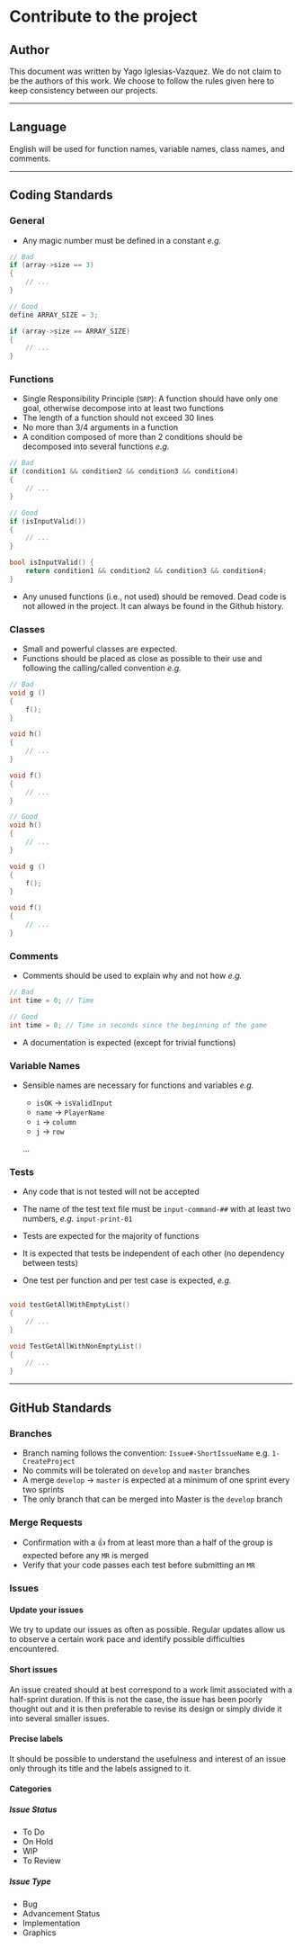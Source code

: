 # Contribute to the project

## Author

This document was written by Yago Iglesias-Vazquez. We do not claim to be the authors of this work.
We choose to follow the rules given here to keep consistency between our projects.

---

## Language

English will be used for function names, variable names, class names, and comments.

---

## Coding Standards

### General

- Any magic number must be defined in a constant _e.g._

```c
// Bad
if (array->size == 3)
{
    // ...
}

// Good
define ARRAY_SIZE = 3;

if (array->size == ARRAY_SIZE)
{
    // ...
}

```

### Functions

- Single Responsibility Principle (`SRP`): A function should have only one goal, otherwise decompose into at least two functions
- The length of a function should not exceed 30 lines
- No more than 3/4 arguments in a function
- A condition composed of more than 2 conditions should be decomposed into several functions _e.g._

```c
// Bad
if (condition1 && condition2 && condition3 && condition4)
{
    // ...
}

// Good
if (isInputValid())
{
    // ...
}

bool isInputValid() {
    return condition1 && condition2 && condition3 && condition4;
}
```

- Any unused functions (i.e., not used) should be removed. Dead code is not allowed in the project. It can always be found in the Github history.

### Classes

- Small and powerful classes are expected.
- Functions should be placed as close as possible to their use and following the calling/called convention _e.g._

```c
// Bad
void g ()
{
    f();
}

void h()
{
    // ...
}

void f()
{
    // ...
}

// Good
void h()
{
    // ...
}

void g ()
{
    f();
}

void f()
{
    // ...
}

```

### Comments

- Comments should be used to explain why and not how _e.g._

```c
// Bad
int time = 0; // Time

// Good
int time = 0; // Time in seconds since the beginning of the game

```

- A documentation is expected (except for trivial functions)

### Variable Names

- Sensible names are necessary for functions and variables _e.g._

  - `isOK` -> `isValidInput`
  - `name` -> `PlayerName`
  - `i` -> `column`
  - `j` -> `row`

  ...

### Tests

- Any code that is not tested will not be accepted
- The name of the test text file must be `input-command-##` with at least two numbers, _e.g._ `input-print-01`

- Tests are expected for the majority of functions
- It is expected that tests be independent of each other (no dependency between tests)
- One test per function and per test case is expected, _e.g._

```c

void testGetAllWithEmptyList()
{
    // ...
}

void TestGetAllWithNonEmptyList()
{
    // ...
}
```

---

## GitHub Standards

### Branches

- Branch naming follows the convention: `Issue#-ShortIssueName` e.g. `1-CreateProject`
- No commits will be tolerated on `develop` and `master` branches
- A merge `develop` -> `master` is expected at a minimum of one sprint every two sprints
- The only branch that can be merged into Master is the `develop` branch

### Merge Requests

- Confirmation with a 👍 from at least more than a half of the group is expected before any `MR` is merged
- Verify that your code passes each test before submitting an `MR`

### Issues

#### Update your issues

We try to update our issues as often as possible. Regular updates allow us to observe a certain work pace and identify possible difficulties encountered.

#### Short issues

An issue created should at best correspond to a work limit associated with a half-sprint duration. If this is not the case, the issue has been poorly thought out and it is then preferable to revise its design or simply divide it into several smaller issues.

#### Precise labels

It should be possible to understand the usefulness and interest of an issue only through its title and the labels assigned to it.

#### Categories

##### Issue Status

- To Do
- On Hold
- WIP
- To Review

##### Issue Type

- Bug
- Advancement Status
- Implementation
- Graphics
